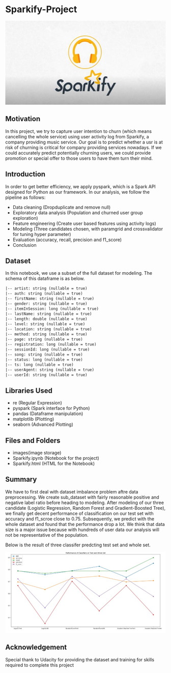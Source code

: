 # Sparkify-Project
![image](images/sparkify.JPG)

## Motivation
In this project, we try to capture user intention to churn (which means cancelling the whole service) using user activity log from Sparkify, a company providing music service. Our goal is to predict whether a usr is at risk of churning is critical for company providing services nowadays. If we could accurately predict potentially churning users, we could provide promotion or special offer to those users to have them turn their mind.

## Introduction
In order to get better efficiency, we apply pyspark, which is a Spark API designed for Python as our framework. In our analysis, we follow the pipeline as follows:
- Data cleaning (Dropduplicate and remove null)
- Exploratory data analysis (Population and churned user group exploration)
- Feature engineering (Create user based features using activity logs)
- Modeling (Three candidates chosen, with paramgrid and crossvalidator for tuning hyper parameter)
- Evaluation (accuracy, recall, precision and f1_score)
- Conclusion

## Dataset
In this notebook, we use a subset of the full dataset for modeling. The schema of this dataframe is as below.
```
|-- artist: string (nullable = true) 
|-- auth: string (nullable = true) 
|-- firstName: string (nullable = true) 
|-- gender: string (nullable = true) 
|-- itemInSession: long (nullable = true) 
|-- lastName: string (nullable = true) 
|-- length: double (nullable = true) 
|-- level: string (nullable = true) 
|-- location: string (nullable = true) 
|-- method: string (nullable = true) 
|-- page: string (nullable = true) 
|-- registration: long (nullable = true) 
|-- sessionId: long (nullable = true) 
|-- song: string (nullable = true) 
|-- status: long (nullable = true) 
|-- ts: long (nullable = true) 
|-- userAgent: string (nullable = true) 
|-- userId: string (nullable = true) 
```
## Libraries Used
- re (Regular Expression)
- pyspark (Spark interface for Python)
- pandas (Dataframe manipulation)
- matplotlib (Plotting)
- seaborn (Advanced Plotting)

## Files and Folders
- images(image storage)
- Sparkify.ipynb (Notebook for the project)
- Sparkify.html (HTML for the Notebook)

## Summary
We have to first deal with dataset imbalance problem aftre data preprocessing. We create sub_dataset with fairly reasonable positive and negative label ratio before heading to modeling. After modeling of our three candidate (Logistic Regression, Random Forest and Gradient-Boosted Tree), we finally get decent performance of classification on our test set with accuracy and f1_scroe close to 0.75. Subsequently, we predict with the whole dataset and found that the performance drop a lot. We think that data size is a major issue because with hundreds of user data our analysis will not be representative of the population.

Below is the result of three classifer predcting test set and whole set.

![image](images/METRIC.JPG)

## Acknowledgement
Special thank to Udacity for providing the dataset and training for skills required to complete this project
